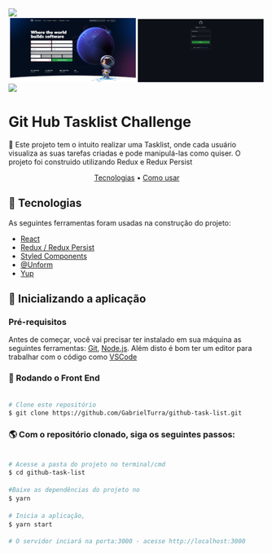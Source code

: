 <img src="./.github/screen_1.gif">
<div align="center">
  <img width="49%" height="auto" src="./.github/screen_2.jpg">
  <img width="49%" height="auto" src="./.github/screen_3.jpg">
</div>
<img src="./.github/screen_4.gif">



<h1 id="about">Git Hub Tasklist Challenge</h1>

<p>📌 Este projeto tem o intuito realizar uma Tasklist, onde cada usuário visualiza as suas tarefas criadas e pode manipulá-las como quiser. O projeto foi construido utilizando Redux e Redux Persist<p>

<p align="center">
 <a href="#technologies">Tecnologias</a> •
 <a href="#installation">Como usar</a>
</p>

<h2 align="left" id="technologies">📐 Tecnologias </h2>

As seguintes ferramentas foram usadas na construção do projeto:

- [React](https://pt-br.reactjs.org)
- [Redux / Redux Persist](https://redux.js.org)
- [Styled Components](https://styled-components.com)
- [@Unform](https://github.com/unform/unform)
- [Yup](https://github.com/jquense/yup)

<h2 align="left" id="installation">🚀 Inicializando a aplicação</h2>

### Pré-requisitos

Antes de começar, você vai precisar ter instalado em sua máquina as seguintes ferramentas:
[Git](https://git-scm.com), [Node.js](https://nodejs.org/en/).
Além disto é bom ter um editor para trabalhar com o código como [VSCode](https://code.visualstudio.com/)

### 🎲 Rodando o Front End

```bash

# Clone este repositório
$ git clone https://github.com/GabrielTurra/github-task-list.git

```
### 🌎 Com o repositório clonado, siga os seguintes passos:

```bash

# Acesse a pasta do projeto no terminal/cmd
$ cd github-task-list

#Baixe as dependências do projeto no
$ yarn

# Inicia a aplicação, 
$ yarn start

# O servidor inciará na porta:3000 - acesse http://localhost:3000

```

